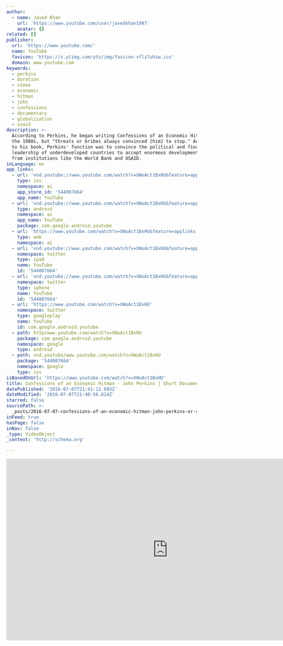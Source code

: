 ```yaml
---
author:
  - name: Javed Khan
    url: 'https://www.youtube.com/user/javedkhan1987'
    avatar: {}
related: []
publisher:
  url: 'https://www.youtube.com/'
  name: YouTube
  favicon: 'https://s.ytimg.com/yts/img/favicon-vflz7uhzw.ico'
  domain: www.youtube.com
keywords:
  - perkins
  - duration
  - views
  - economic
  - hitman
  - john
  - confessions
  - documentary
  - globalization
  - usaid
description: >-
  According to Perkins, he began writing Confessions of an Economic Hit Man in
  the 1980s, but "threats or bribes always convinced [him] to stop." According
  to his book, Perkins' function was to convince the political and financial
  leadership of underdeveloped countries to accept enormous development loans
  from institutions like the World Bank and USAID.
inLanguage: en
app_links:
  - url: 'vnd.youtube://www.youtube.com/watch?v=XWuAct1BxHU&feature=applinks'
    type: ios
    namespace: ai
    app_store_id: '544007664'
    app_name: YouTube
  - url: 'vnd.youtube://www.youtube.com/watch?v=XWuAct1BxHU&feature=applinks'
    type: android
    namespace: ai
    app_name: YouTube
    package: com.google.android.youtube
  - url: 'https://www.youtube.com/watch?v=XWuAct1BxHU&feature=applinks'
    type: web
    namespace: ai
  - url: 'vnd.youtube://www.youtube.com/watch?v=XWuAct1BxHU&feature=applinks'
    namespace: twitter
    type: ipad
    name: YouTube
    id: '544007664'
  - url: 'vnd.youtube://www.youtube.com/watch?v=XWuAct1BxHU&feature=applinks'
    namespace: twitter
    type: iphone
    name: YouTube
    id: '544007664'
  - url: 'https://www.youtube.com/watch?v=XWuAct1BxHU'
    namespace: twitter
    type: googleplay
    name: YouTube
    id: com.google.android.youtube
  - path: http/www.youtube.com/watch?v=XWuAct1BxHU
    package: com.google.android.youtube
    namespace: google
    type: android
  - path: vnd.youtube/www.youtube.com/watch?v=XWuAct1BxHU
    package: '544007664'
    namespace: google
    type: ios
isBasedOnUrl: 'https://www.youtube.com/watch?v=XWuAct1BxHU'
title: Confessions of an Economic Hitman - John Perkins | Short Documentary
datePublished: '2016-07-07T21:41:12.693Z'
dateModified: '2016-07-07T21:40:56.814Z'
starred: false
sourcePath: >-
  _posts/2016-07-07-confessions-of-an-economic-hitman-john-perkins-or-short-doc.md
inFeed: true
hasPage: false
inNav: false
_type: VideoObject
_context: 'http://schema.org'

---
```

<iframe src="https://cdn.embedly.com/widgets/media.html?src=https%3A%2F%2Fwww.youtube.com%2Fembed%2FXWuAct1BxHU%3Ffeature%3Doembed&amp;url=http%3A%2F%2Fwww.youtube.com%2Fwatch%3Fv%3DXWuAct1BxHU&amp;image=https%3A%2F%2Fi.ytimg.com%2Fvi%2FXWuAct1BxHU%2Fhqdefault.jpg&amp;key=b7d04c9b404c499eba89ee7072e1c4f7&amp;type=text%2Fhtml&amp;schema=youtube" width="854" height="480" scrolling="no" frameborder="0" allowfullscreen="" style=""></iframe>